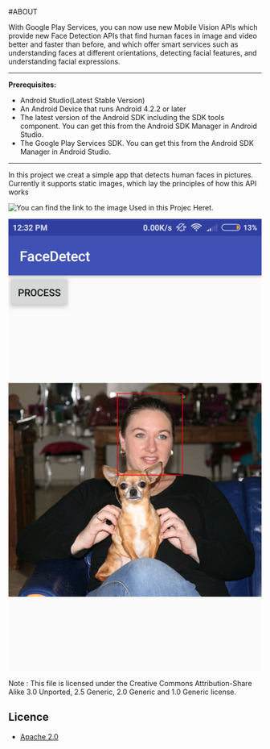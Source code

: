 #ABOUT

<p>With Google Play Services, you can now use new Mobile Vision APIs which provide new Face Detection APIs that find human faces in image and video better and faster than before, and which offer smart services such as understanding faces at different orientations, detecting facial features, and understanding facial expressions.</p>
<hr>
<p><strong>Prerequisites:</strong></p>
<ul>
<li>Android Studio(Latest Stable Version)</li>
<li>An Android Device that runs Android 4.2.2 or later</li>
<li>The latest version of the Android SDK including the SDK tools
component. You can get this from the Android SDK Manager in Android
Studio.</li>
<li>The Google Play Services SDK. You can get this from the Android SDK
Manager in Android Studio.</li>
</ul>
<hr>
<p>In this project we creat a simple app that detects human faces in pictures. Currently it supports static images, which lay the principles of how this API works</p>
<p><img src="https://commons.wikimedia.org/wiki/File:Woman_and_chiwawa_dog.JPG" alt="You can find the link to the image Used in this Projec Heret">.</p>


![Face Detected](/screenshots/Screenshot_2017-10-01-12-32-43-461_android.paperwrrk.www.facedetect.png?raw=true "Optional Title")



Note : This file is licensed under the Creative Commons Attribution-Share Alike 3.0 Unported, 2.5 Generic, 2.0 Generic and 1.0 Generic license.	

## Licence

  * [Apache 2.0](http://www.apache.org/licenses/LICENSE-2.0.html)

